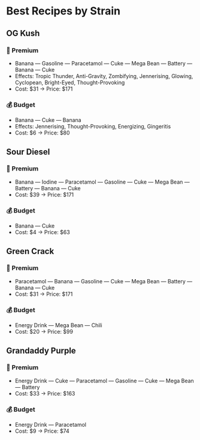 # Best Recipes by Strain

## OG Kush
### 💎 Premium
- Banana — Gasoline — Paracetamol — Cuke — Mega Bean — Battery — Banana — Cuke
- Effects: Tropic Thunder, Anti-Gravity, Zombifying, Jennerising, Glowing, Cyclopean, Bright-Eyed, Thought-Provoking
- Cost: $31 → Price: $171

### 💰 Budget
- Banana — Cuke — Banana
- Effects: Jennerising, Thought-Provoking, Energizing, Gingeritis
- Cost: $6 → Price: $80

## Sour Diesel
### 💎 Premium
- Banana — Iodine — Paracetamol — Gasoline — Cuke — Mega Bean — Battery — Banana — Cuke
- Cost: $39 → Price: $171

### 💰 Budget
- Banana — Cuke
- Cost: $4 → Price: $63

## Green Crack
### 💎 Premium
- Paracetamol — Banana — Gasoline — Cuke — Mega Bean — Battery — Banana — Cuke
- Cost: $31 → Price: $171

### 💰 Budget
- Energy Drink — Mega Bean — Chili
- Cost: $20 → Price: $99

## Grandaddy Purple
### 💎 Premium
- Energy Drink — Cuke — Paracetamol — Gasoline — Cuke — Mega Bean — Battery
- Cost: $33 → Price: $163

### 💰 Budget
- Energy Drink — Paracetamol
- Cost: $9 → Price: $74
